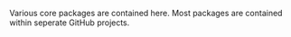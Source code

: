 Various core packages are contained here. Most packages are contained within seperate GitHub projects.